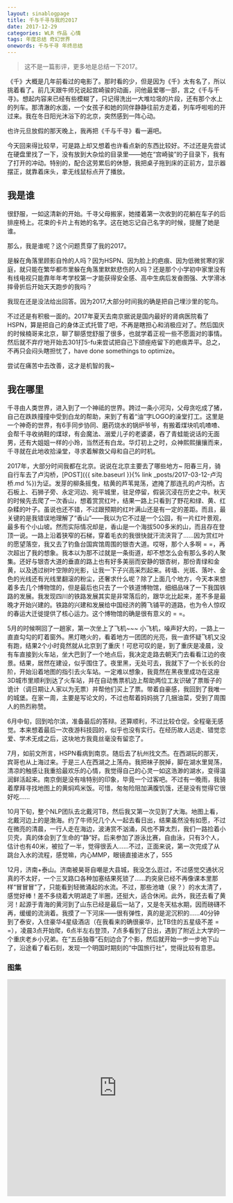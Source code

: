 ```yaml
---
layout: sinablogpage
title: 千与千寻与我的2017
date: 2017-12-29
categories: WLR 作品 心情
tags: 年度总结 奇幻世界
onewords: 千与千寻 年终总结
---
```

> 这不是一篇影评，更多地是总结一下2017。

《千》大概是几年前看过的电影了。那时看的少，但是因为《千》太有名了，所以挑着看了。前几天跟牛师兄说起宫崎骏的动画，问他最爱哪一部，言之《千与千寻》。想起内容来已经有些模糊了，只记得洗出一大堆垃圾的片段，还有那个水上的列车。那清澈的水面，一个女孩子和她的同伴静静往前方走着，列车呼啦啦的开过来。我在冬日阳光沐浴下的北京，突然感到一阵心动。

也许元旦放假的那天晚上，我再把《千与千寻》看一遍吧。

今天回来得比较早，可是路上却又想着也许看点新的东西比较好。不过还是先尝试在硬盘里找了一下，没有放到大杂烩的目录里——她在“宫崎骏”的子目录下，我有了打开的冲动。特别的，配合这劳累后的休憩，我把桌子拖到床的正前方，显示器摆正，就靠着床头，拿无线鼠标点开了播放。

## 我是谁

很舒服，一如这清新的开始。千寻父母搬家，她搂着第一次收到的花躺在车子的后排座椅上。花束的卡片上有她的名字。这在她忘记自己名字的时候，提醒了她是谁。

那么，我是谁呢？这个问题贯穿了我的2017。

是躲在角落里顾影自怜的人吗？因为HSPN、因为脸上的疤痕、因为低微贫寒的家庭，就只能在繁华都市里躲在角落里默默悲伤的人吗？还是那个小学初中家里没有有线电视只能靠年年考学校第一才能获得安全感、高中生病后发奋图强、大学滑冰摔骨折后开始天天跑步的我吗？

我现在还是没法给出回答。因为2017,大部分时间我的确是把自己埋沙里的鸵鸟。

不过还是有积极一面的。2017年夏天去南京据说是国内最好的肾病医院看了HSPN，算是把自己的身体正式托管了吧，不再是瞎担心和消极应对了。然后国庆的时候楠哥来北京，聊了聊感觉舒服了很多，也就学着正视一些不愿面对的事情。然后就不弃疗地开始去301打5-fu来尝试把自己下颌痤疮留下的疤痕弄平。总之，不再只会闷头瞎担忧了，have done somethings to optimize。

尝试在痛苦中去改善，这才是机智的我~

## 我在哪里

千寻由人类世界，进入到了一个神祗的世界。跨过一条小河沟，父母贪吃成了猪，自己在跌跌撞撞中受到白龙的帮助，来到了有着“油”字LOGO的澡堂打工。这里是一个神奇的世界，有6手同步协同、磨药烧水的锅炉爷爷，有搬着煤块叽叽喳喳、会帮千寻收纳鞋的煤球，有会魔法、溺爱儿子的老婆婆，吞了青蛙能说话的无面男，还有大姐姐一样的小玲，当然还有白龙。华灯初上之时，众神熙熙攘攘而来，千寻就在此地收拾澡堂，寻求着解救父母和自己的时机。

2017年，大部分时间我都在北京。说说在北京主要去了哪些地方~ 阳春三月，骑自行车去了卢沟桥，[POST]({{ site.baseurl }}{% link _posts/2017-03-12-卢沟桥.md %})为证。发芽的柳条摇曳，枯黄的芦苇晃荡，遮掩了那连孔的卢沟桥。古石板上、石狮子旁、永定河边、宛平城里，驻足停留，假装沉浸在历史之中。秋天的时候先去爬了一次香山，想着赏赏红叶，结果一路上只看到了野花和绿、黄、红杂糅的叶子。虽说也还不错，不过跟预期的红叶满山还是有一定的差距。而且，最关键的是我错误地理解了“香山”——我以为它不过是一个公园，有一片红叶景观，最多有个小山坡。然而实际情况却是，香山是一个海拔500多米的山，而且存在登顶一说。一路上沿着狭窄的石梯，穿着毛衣的我很快就汗流浃背了……因为赏红叶的愿望落空，我又去了钓鱼台国宾馆周围的银杏大道。哎呀，那个人多啊 = =，再次超出了我的想象。我本以为那不过就是一条街道，却不想怎么会有那么多的人聚集。还好与银杏大道的垂直的路上也有好多美丽而安静的银杏树，那份青绿和金黄，以及透过树叶空隙的光影，让我一下子兴高采烈起来。砖墙、光斑、落叶、金色的光线还有光线里翻滚的粉尘，还奢求什么呢？除了上面几个地方，今天本来想着多去几个博物馆的，但是最后也只去了一个铁道博物馆，细细品味了一下我国铁路的发展。我发现四川的铁路发展其实是非常落后的，跟华北比起来，差不多是最晚才开始兴建的。铁路的兴建和发展给中国经济的腾飞铺平的道路，也为令人惊叹的春运大迁徙提供了核心运力。这个博物馆的确是很有意义的 = =。

5月的时候啊回了一趟家，第一次坐上了飞机~~~ 小飞机，噪声好大的，一路上一直直勾勾的盯着窗外。黑灯瞎火的，看着地方一团团的光亮，我一直怀疑飞机又没有跑，结果2个小时竟然就从北京到了重庆！可悲可叹的是，到了重庆是凌晨，没有车直接到火车站，坐大巴到了一个地点后，我决定走路去朝天门去看看江边的夜景。结果，居然在建设，似乎围住了。夜里黑，无处可去，我就下了一个长长的台阶，开始沿着地图的指引去火车站。一定难以想象，我竟然在黑夜里成功在这座3D城市里顺利到达了火车站，并在自动售票机边上帮助两位工友识破了票贩子的诡计（调日期让人家以为无票）并帮他们买上了票。带着自豪感，我回到了我唯一的城堡。在家一周，主要是写论文的，不过也帮着妈妈挑了几捆油菜，受到了周围人的热烈称赞。

6月中旬，回到哈尔滨，准备最后的答辩。还算顺利，不过比较仓促。全程毫无感觉。本来想着最后一次夜游科技园的，似乎也没有实行。在经历故人远走、错觉恋爱、学术无成之后，这块地方我竟丝毫没有留恋了。

7月，如前文所言，HSPN看病到南京。随后去了杭州找文杰。在西湖玩的那天，宾哥也从上海过来。于是三人在西湖之上荡舟。我把袜子脱掉，脚在湖水里晃荡，清凉的触感让我重拾最欢乐的心情，我觉得自己的心灵一如这浩渺的湖水，变得温润鲜活起来。南京倒是没有啥特别的印象，毕竟一个过客吧。不过有一晚雨，我骑着摩拜寻找地图上的黄焖鸡米饭。可惜，匆匆险阻加满腹饥饿，还是没有觉得它很好吃……

10月下旬，整个NLP团队去北戴河TB，然后我又第一次见到了大海。地图上看，北戴河边上的是渤海。约了牛师兄几个人一起去看日出，结果虽然没有如愿，不过在微亮的清晨，一行人走在海边，波涛赏不汹涌，风也不算太烈，我们一路捡着小贝壳，真的体会到了生命的“静”好。后来参加了游泳比赛，自由泳，只有3个人，估计也有40米，被拉了一半，觉得很丢人……不过，正面来说，第一次完成了从跳台入水的流程，感觉嘛，内心MMP，眼镜直接进水了，555

12月，济南+泰山。济南被昊哥自嘲是大县城，我没怎么逛过，不过感觉交通状况真的不太好，一个三叉路口各种加塞结果死锁了……趵突泉已经不再像课本里那样“冒冒冒”了，只能看到轻微涌起的水流。不过，那些池塘（泉？）的水太清了，感觉好棒！差不多绕着大明湖走了半圈，还挺大，适合休闲。此外，我还去看了黄河！起源于青海的黄河到了山东已经是最后一站了，又是冬天枯水期，因而磅礴不再，缓缓的流淌着。我摸了一下河床——很有弹性，真的是泥沉积的……40分钟到了泰安，入住豪华4星级酒店（在我看来的确很豪华，比TB住的五星级不差 = =），凌晨3点开始爬，6点半左右登顶，7点多看到了日出，遇到了附近上大学的一个重庆老乡小兄弟。在“五岳独尊”石刻边合了个影，然后就开始一步一步地下山了，沿途看了看石刻，发现一个明国时期刻的“中国旅行社”，觉得比较有意思。


### 图集

<iframe width="760px" height="500px" src="https://sway.com/s/Ns7ZnUiKYWfeuBxI/embed" frameborder="0" marginheight="0" marginwidth="0" max-width="100%" sandbox="allow-forms allow-modals allow-orientation-lock allow-popups allow-same-origin allow-scripts" scrolling="no" style="border: none; max-width: 100%; max-height: 100vh" allowfullscreen mozallowfullscreen msallowfullscreen webkitallowfullscreen />

## 我在做什么

千寻在这片陌生的土地，靠着自己的勇敢和爱的力量，寻回了回去的道路。她试探那台阶高度有一半腿高的长楼梯，不怕肮脏洗掉河神的泥泞，爬直梯救白龙，坐水上列车还印章，最后看猪猜父母。她的体型还很弱小，可她的内心却支撑着她这这片陌生而神奇的地方，找到了认同（河神给她丸子），探寻了未知与奇妙。

啊，这一年我做了什么呢？

在CMOS实习的时候，我同时考虑这工作和毕业的事情，在我难以生存的环境里，写出了让人家称赞的代码~ 哈哈，其实那只是一个正面，大多数时刻，我都是加班干活，担忧暴露部位新起的毛囊炎，心力交瘁的去尝试完善毕设相关的事情。周围人聊的是房和车，我觉得自己难以融入。当然后来来了几个实习生，感觉还挺不错，吃饭的时候有些尬聊，特别是听到了那位学心理学的女孩子说：那些嘲笑你笑容的人，是因为嫉妒。因为他们并没有你这样的能力。啊，好久没有听到这样的话了，内心稍微注入了小小的动力！为了在这个世界正常地活着，我们不得不把自己的心裹起来，抗击外部的伤害。但藏着的心，自然也就变得越来越脆弱。她的这句话让我有机会去让心透会儿气。

在抗击病魔的行动中，我不远千里去中国最专业的医院（之一？）寻求治疗，让自己的人生可以更稳定一点~ 对长期困扰自己的面部暴露疤痕，重拾勇气正确面对。在这个过程中，周围人看到治疗过程中肿胀、结痂的情况没有说过什么，知道具体缘由的leader们也很支持我 = =……

在BD试用期期间，潜心工作，专业找BUG，获得了mentor的认可~ 哈哈，不过其实找BUG的过程中我是很愤怒的，有时候跟一些接口人交流的时候也是快要控制不住自己的情绪。不过总算还是基本达成试用期KPI，得到了leader和经理的肯定。当然，我觉得最主要的原因，还是因为我的mentor实在太棒了！打call

哦，对了，今年租房子还搬了一次。之前的房子太小了，还靠着厕所，潮湿；另一个主要原因是太远，骑自行车30+分钟，太累…… 然后就搬到更近的地方~

## 总结

《千》是一部伟大的电影，充满奇幻色彩和温暖人的力量。水上电车的一幕大概是人一辈子都不会忘记的情节，我想也是整个动画电影史上最唯美、动人、震撼的画面之一。《千》获得了第75届（2003年）奥斯卡最佳动画长片的奖项，这也是第一部获得该奖项的日本动画。

> 2003年爆发伊战，宫崎骏为表达反战思想，没有去领奖 [ref](https://zhidao.baidu.com/question/177154380538129124.html)

> 关于《千与千寻》是否抄袭了 徐克的《小倩》(1997) [link](https://www.zhihu.com/question/32758353)

对于我而言，2017显然是一个重要的一年，毕业、工作怎么看都是一个人一生重要的拐点。现在看来2017也算是看了一些东西。不过还不够，还要继续。